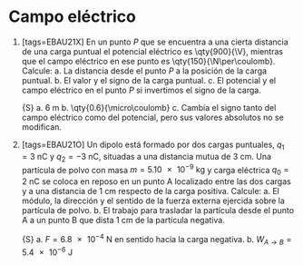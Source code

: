 # Campo eléctrico

1.  [tags=EBAU21X] En un punto $P$ que se encuentra a una cierta distancia de una
    carga puntual el potencial eléctrico es \qty{900}{\V}, mientras que el campo eléctrico en ese punto es \qty{150}{\N\per\coulomb}. Calcule:
    a.  La distancia desde el punto $P$ a la posición de la carga puntual.
    b.  El valor y el signo de la carga puntual.
    c.  El potencial y el campo eléctrico en el punto $P$ si invertimos el signo de la carga.

    {S}
    a.  6 m
    b.  \qty{0.6}{\micro\coulomb}
    c.  Cambia el signo tanto del campo eléctrico como del potencial, pero sus
        valores absolutos no se modifican.


1.  [tags=EBAU21O] Un dipolo está formado por dos cargas puntuales, $q_1 = \qty{+3}{\nano\coulomb}$ y $q_2 = \qty{-3}{\nano\coulomb}$, situadas a una distancia mutua
    de 3 cm. Una partícula de polvo con masa $m = \qty{5.10e-9}{\kg}$ y carga eléctrica $q_0 = \qty{+2}{\nano\coulomb}$ se coloca en reposo
    en un punto A localizado entre las dos cargas y a una distancia de 1 cm respecto de la carga positiva.
    Calcule:
    a.  El módulo, la dirección y el sentido de la fuerza externa ejercida sobre la partícula de polvo.
    b.  El trabajo para trasladar la partícula desde el punto A a un punto B que dista 1 cm de la partícula negativa.

    {S}
    a.  $F = \qty{6.8e-4}{\N}$ en sentido hacia la carga negativa.
    b.  $W_{A \to B} = \qty{5.4e-6}{\J}$

